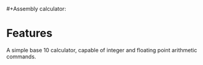 \#+Assembly calculator:

Features
========

A simple base 10 calculator, capable of integer and floating point
arithmetic commands.
